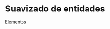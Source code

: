 # Suavizado de entidades

[Elementos](/mdtopx/fichas-de-herramientas/ficha-de-herramientas-editar/editar-elementos.md)

